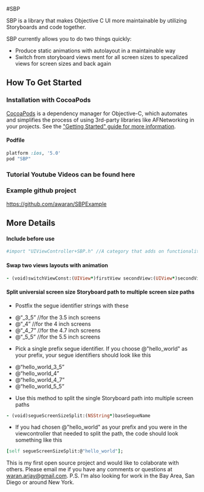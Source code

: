 #SBP

SBP is a library that makes Objective C UI more maintainable by utilizing Storyboards and code together.

SBP currently allows you to do two things quickly:
- Produce static animations with autolayout in a maintainable way
- Switch from storyboard views ment for all screen sizes to specalized views for screen sizes and back again



## How To Get Started

### Installation with CocoaPods

[CocoaPods](https://cocoapods.org/) is a dependency manager for Objective-C, which automates and simplifies the process of using 3rd-party libraries like AFNetworking in your projects. See the ["Getting Started" guide for more information](https://github.com/AFNetworking/AFNetworking/wiki/Getting-Started-with-AFNetworking).

#### Podfile

```ruby
platform :ios, '5.0'
pod "SBP"
```

### Tutorial Youtube Videos can be found here

### Example github project
https://github.com/awaran/SBPExample


## More Details

#### Include before use
```ruby
#import "UIViewController+SBP.h" //A category that adds on functionality to viewcontrollers
```

#### Swap two views layouts with animation
```ruby
- (void)switchViewConst:(UIView*)firstView secondView:(UIView*)secondView durationInSeconds:(double)durationInSeconds
```

#### Split universial screen size Storyboard path to multiple screen size paths

* Postfix the segue identifier strings with these
- @“_3_5”  //for the 3.5 inch screens
- @“_4”  //for the 4 inch screens
- @“_4_7” //for the 4.7 inch screens
- @“_5_5” //for the 5.5 inch screens

* Pick a single prefix segue identifier.  If you choose @"hello_world" as your prefix, your segue identifiers should look like this
- @“hello_world_3_5”
- @“hello_world_4”
- @“hello_world_4_7”
- @“hello_world_5_5”

* Use this method to split the single Storyboard path into multiple screen paths
```ruby
- (void)segueScreenSizeSplit:(NSString*)baseSegueName
```

* If you had chosen @"hello_world" as your prefix and you were in the viewcontroller that needed to split the path, the code should look something like this
```ruby
[self segueScreenSizeSplit:@"hello_world"];
```



This is my first open source project and would like to colaborate with others.  Please email me if you have any comments or questions at waran.arjay@gmail.com.  P.S. I'm also looking for work in the Bay Area, San Diego or around New York.